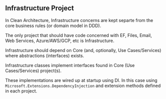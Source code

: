 ## Infrastructure Project

In Clean Architecture, Infrastructure concerns are kept separte from the core business rules (or domain model in DDD).

The only project that should have code concerned with EF, Files, Email, Web Services, Azure/AWS/GCP, etc is Infrastructure.

Infrastructure should depend on Core (and, optionally, Use Cases/Services) where abstractions (interfaces) exists.

Infrastructure classes implement interfaces found in Core (Use Cases/Services) project(s).

These implementations are wired up at startup using DI. In this case using `Microsoft.Extensions.DependencyInjection` and extension methods defined in each project.